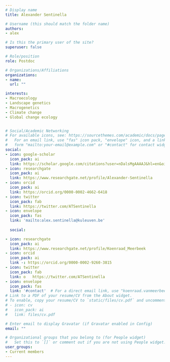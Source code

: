 ```yaml
---
# Display name
title: Alexander Sentinella

# Username (this should match the folder name)
authors:
- alex

# Is this the primary user of the site?
superuser: false

# Role/position
role: Postdoc

# Organizations/Affiliations
organizations:
- name: 
  url: ""

interests:
- Macroecology
- Landscape genetics
- Macrogenetics
- Climate change
- Global change ecology


# Social/Academic Networking
# For available icons, see: https://sourcethemes.com/academic/docs/page-builder/#icons
#   For an email link, use "fas" icon pack, "envelope" icon, and a link in the
#   form "mailto:your-email@example.com" or "#contact" for contact widget.
social:
- icon: google-scholar
  icon_pack: ai
  link: https://scholar.google.com/citations?user=nDalsMgAAAAJ&hl=en&oi=sra
- icon: researchgate
  icon_pack: ai
  link: https://www.researchgate.net/profile/Alexander-Sentinella
- icon: orcid
  icon_pack: ai
  link: https://orcid.org/0000-0002-4662-6418
- icon: twitter
  icon_pack: fab
  link: https://twitter.com/ATSentinella
- icon: envelope
  icon_pack: fas
  link: 'mailto:alex.sentinella@kuleuven.be'
  
  social:

- icon: researchgate
  icon_pack: ai
  link: https://www.researchgate.net/profile/Koenraad_Meerbeek
- icon: orcid
  icon_pack: ai
  link -: https://orcid.org/0000-0002-9260-3815
- icon: twitter
  icon_pack: fab
  link: o	https://twitter.com/ATSentinella
- icon: envelope
  icon_pack: fas
  link: '#contact'  # For a direct email link, use "koenraad.vanmeerbeek@kuleuven.be".
# Link to a PDF of your resume/CV from the About widget.
# To enable, copy your resume/CV to `static/files/cv.pdf` and uncomment the lines below.
# - icon: cv
#   icon_pack: ai
#   link: files/cv.pdf

# Enter email to display Gravatar (if Gravatar enabled in Config)
email: ""

# Organizational groups that you belong to (for People widget)
#   Set this to `[]` or comment out if you are not using People widget.
user_groups:
- Current members
---
```


